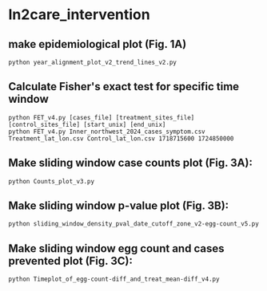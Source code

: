 # In2care_intervention

## make epidemiological plot (Fig. 1A)
```
python year_alignment_plot_v2_trend_lines_v2.py
```

## Calculate Fisher's exact test for specific time window
```
python FET_v4.py [cases_file] [treatment_sites_file] [control_sites_file] [start_unix] [end_unix]
python FET_v4.py Inner_northwest_2024_cases_symptom.csv Treatment_lat_lon.csv Control_lat_lon.csv 1718715600 1724850000

```

## Make sliding window case counts plot (Fig. 3A):
```
python Counts_plot_v3.py
```

## Make sliding window p-value plot (Fig. 3B):
```
python sliding_window_density_pval_date_cutoff_zone_v2-egg-count_v5.py
```

## Make sliding window egg count and cases prevented plot (Fig. 3C):
```
python Timeplot_of_egg-count-diff_and_treat_mean-diff_v4.py
```


